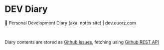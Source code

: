 # DEV Diary
🚀 Personal Development Diary (aka. notes site) | [dev.ouorz.com](https://dev.ouorz.com)

<br/>

Diary contents are stored as [Github Issues](https://github.com/helipengtony/devDiary/issues), fetching using [Github REST API](https://docs.github.com/en/rest)